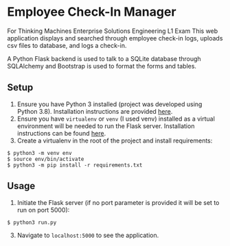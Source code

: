 # Employee Check-In Manager
For Thinking Machines Enterprise Solutions Engineering L1 Exam
This web application displays and searched through employee check-in logs, uploads csv files to database, and logs a check-in. 

A Python Flask backend is used to talk to a SQLite database through SQLAlchemy and Bootstrap is used to format the forms and tables.

## Setup
1. Ensure you have Python 3 installed (project was developed using Python 3.8). Installation instructions are provided [here](http://docs.python-guide.org/en/latest/starting/installation/).
2. Ensure you have `virtualenv` or `venv` (I used venv) installed as a virtual environment will be needed to run the Flask server. Installation instructions can be found [here](https://packaging.python.org/guides/installing-using-pip-and-virtual-environments/).
3. Create a virtualenv in the root of the project and install requirements:
```
$ python3 -m venv env
$ source env/bin/activate
$ python3 -m pip install -r requirements.txt
```

## Usage
1. Initiate the Flask server (if no port parameter is provided it will be set to run on port 5000):
```
$ python3 run.py
```
3. Navigate to `localhost:5000` to see the application.